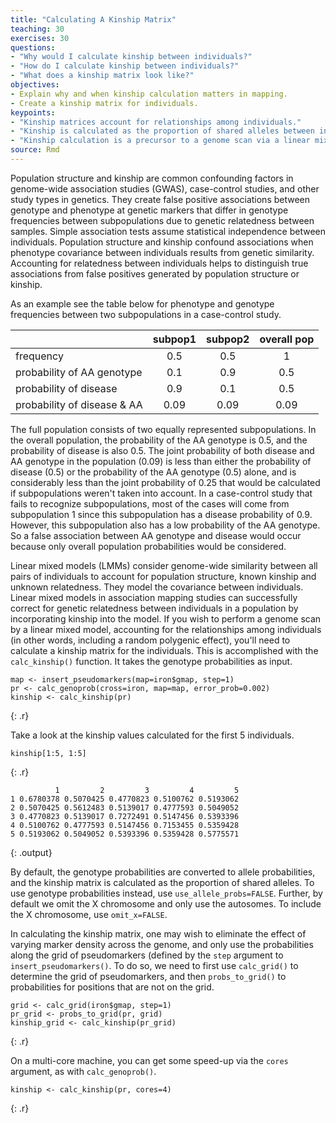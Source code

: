 ```yaml
---
title: "Calculating A Kinship Matrix"
teaching: 30
exercises: 30
questions:
- "Why would I calculate kinship between individuals?"
- "How do I calculate kinship between individuals?"
- "What does a kinship matrix look like?"
objectives:
- Explain why and when kinship calculation matters in mapping.
- Create a kinship matrix for individuals.
keypoints:
- "Kinship matrices account for relationships among individuals."
- "Kinship is calculated as the proportion of shared alleles between individuals."
- "Kinship calculation is a precursor to a genome scan via a linear mixed model."
source: Rmd
---
```





Population structure and kinship are common confounding factors in genome-wide association studies (GWAS), case-control studies, and other study types in genetics. They create false positive associations between genotype and phenotype at genetic markers that differ in genotype frequencies between subpopulations due to genetic relatedness between samples. Simple association tests assume statistical independence between individuals. Population structure and kinship confound associations when phenotype covariance between individuals results from genetic similarity. Accounting for relatedness between individuals helps to distinguish true associations from false positives generated by population structure or kinship. 

As an example see the table below for phenotype and genotype frequencies between two subpopulations in a case-control study.


|                              |subpop1|subpop2|overall pop
|:-----------------------------|:-----:|:-----:|:-----:|
| frequency                    |  0.5  |  0.5  |   1   |
| probability of AA genotype   |  0.1  |  0.9  |  0.5  |
| probability of disease       |  0.9  |  0.1  |  0.5  |
| probability of disease & AA  |  0.09 |  0.09 |  0.09 |

The full population consists of two equally represented subpopulations. In the overall population, the probability of the AA genotype is 0.5, and the probability of disease is also 0.5. The joint probability of both disease and AA genotype in the population (0.09) is less than either the probability of disease (0.5) or the probability of the AA genotype (0.5) alone, and is considerably less than the joint probability of 0.25 that would be calculated if subpopulations weren't taken into account. In a case-control study that fails to recognize subpopulations, most of the cases will come from subpopulation 1 since this subpopulation has a disease probability of 0.9. However, this subpopulation also has a low probability of the AA genotype. So a false association between AA genotype and disease would occur because only overall population probabilities would be considered.

Linear mixed models (LMMs) consider genome-wide similarity between all pairs of individuals to account for population structure, known kinship and unknown relatedness. They model the covariance between individuals. Linear mixed models in association mapping studies can successfully correct for genetic relatedness between individuals in a population by incorporating kinship into the model. If you wish to perform a genome scan by a linear mixed model, accounting for the relationships among individuals (in other words, including a random polygenic effect), you'll need to calculate a kinship matrix for the individuals. This is accomplished with the `calc_kinship()` function. It takes the genotype probabilities as input.


~~~
map <- insert_pseudomarkers(map=iron$gmap, step=1)
pr <- calc_genoprob(cross=iron, map=map, error_prob=0.002)
kinship <- calc_kinship(pr)
~~~
{: .r}

Take a look at the kinship values calculated for the first 5 individuals.


~~~
kinship[1:5, 1:5]
~~~
{: .r}



~~~
          1         2         3         4         5
1 0.6780378 0.5070425 0.4770823 0.5100762 0.5193062
2 0.5070425 0.5612483 0.5139017 0.4777593 0.5049052
3 0.4770823 0.5139017 0.7272491 0.5147456 0.5393396
4 0.5100762 0.4777593 0.5147456 0.7153455 0.5359428
5 0.5193062 0.5049052 0.5393396 0.5359428 0.5775571
~~~
{: .output}

By default, the genotype probabilities are converted to allele probabilities, and the kinship matrix is calculated as the proportion of shared alleles. To use genotype probabilities instead, use `use_allele_probs=FALSE`. Further, by default we omit the X chromosome and only use the autosomes. To include the X chromosome, use `omit_x=FALSE`.

In calculating the kinship matrix, one may wish to eliminate the effect of varying marker density across the genome, and only use the probabilities along the grid of pseudomarkers (defined by the `step` argument to `insert_pseudomarkers()`. To do so, we need to first use `calc_grid()` to determine the grid of pseudomarkers, and then `probs_to_grid()` to probabilities for positions that are not on the
grid.


~~~
grid <- calc_grid(iron$gmap, step=1)
pr_grid <- probs_to_grid(pr, grid)
kinship_grid <- calc_kinship(pr_grid)
~~~
{: .r}

On a multi-core machine, you can get some speed-up via the `cores` argument, as with `calc_genoprob()`.


~~~
kinship <- calc_kinship(pr, cores=4)
~~~
{: .r}
